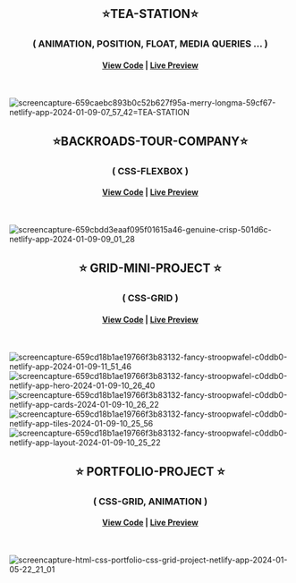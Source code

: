 <!-- ===============================  TEA - STATION project =========================================================================================== ============================== =-->

<h2 align="center"> ⭐TEA-STATION⭐ </h2>
<h3 align="center"> ( ANIMATION, POSITION, FLOAT, MEDIA QUERIES ... ) </h3>

<h4 align="center">
  
  [View Code](https://github.com/techxrishabh/HTML-AND-CSS-PROJECTS/tree/master/1.%20TEA-STATION) | [Live Preview](https://659caebc893b0c52b627f95a--merry-longma-59cf67.netlify.app/) 
  
</h4>
<br>

![screencapture-659caebc893b0c52b627f95a-merry-longma-59cf67-netlify-app-2024-01-09-07_57_42=TEA-STATION](https://github.com/techxrishabh/HTML-AND-CSS-PROJECTS/assets/132020097/bafb5767-504d-4233-9589-66c21b5c816d)

<!-- ===============================  END OF TEA - STATION project=========================================================================================== ============================== =-->

<!-- ===============================  BACK - ROAD project =========================================================================================== ============================== =-->

<h2 align="center"> ⭐BACKROADS-TOUR-COMPANY⭐ </h2>
<h3 align="center"> ( CSS-FLEXBOX ) </h3>

<h4 align="center">
  
  [View Code](https://github.com/techxrishabh/HTML-AND-CSS-PROJECTS/tree/master/2.%20BLACKROADS-TOUR-COMPANY) | [Live Preview](https://659cbdd3eaaf095f01615a46--genuine-crisp-501d6c.netlify.app/) 
  
</h4>
<br>

![screencapture-659cbdd3eaaf095f01615a46-genuine-crisp-501d6c-netlify-app-2024-01-09-09_01_28](https://github.com/techxrishabh/HTML-AND-CSS-PROJECTS/assets/132020097/603554c2-6d4d-48fd-88e9-0d86d64815f9)

<!-- =============================== END OF BACK - ROAD project =========================================================================================== ============================== =-->

<!-- =============================== GRID MINI PROJECT  =========================================================================================== ============================== =-->

<h2 align="center"> ⭐ GRID-MINI-PROJECT ⭐ </h2>
<h3 align="center"> ( CSS-GRID ) </h3>

<h4 align="center">
  
  [View Code](https://github.com/techxrishabh/HTML-AND-CSS-PROJECTS/tree/master/3.%20GRID-MINI-PROJECT) | [Live Preview](https://659cd18b1ae19766f3b83132--fancy-stroopwafel-c0ddb0.netlify.app/) 
  
</h4>
<br>

![screencapture-659cd18b1ae19766f3b83132-fancy-stroopwafel-c0ddb0-netlify-app-2024-01-09-11_51_46](https://github.com/techxrishabh/HTML-AND-CSS-PROJECTS/assets/132020097/3c9170ad-6b89-4d05-b865-e37e30611c00)
![screencapture-659cd18b1ae19766f3b83132-fancy-stroopwafel-c0ddb0-netlify-app-hero-2024-01-09-10_26_40](https://github.com/techxrishabh/HTML-AND-CSS-PROJECTS/assets/132020097/9abec890-5b9b-4991-ac2d-5d8394915978)
![screencapture-659cd18b1ae19766f3b83132-fancy-stroopwafel-c0ddb0-netlify-app-cards-2024-01-09-10_26_22](https://github.com/techxrishabh/HTML-AND-CSS-PROJECTS/assets/132020097/e4060498-c733-49db-9414-063763b7bc41)
![screencapture-659cd18b1ae19766f3b83132-fancy-stroopwafel-c0ddb0-netlify-app-tiles-2024-01-09-10_25_56](https://github.com/techxrishabh/HTML-AND-CSS-PROJECTS/assets/132020097/1c9762da-3a45-4c38-9414-4aebe65e396f)
![screencapture-659cd18b1ae19766f3b83132-fancy-stroopwafel-c0ddb0-netlify-app-layout-2024-01-09-10_25_22](https://github.com/techxrishabh/HTML-AND-CSS-PROJECTS/assets/132020097/12cbb6aa-d122-479f-b23e-45b8dd1c805d)

<!-- =============================== END OF GRID MINI PROJECT  =========================================================================================== ============================== =-->


<!-- =============================== PORTFOLIO PROJECT  =========================================================================================== ============================== =-->

<h2 align="center"> ⭐ PORTFOLIO-PROJECT ⭐ </h2>
<h3 align="center"> ( CSS-GRID, ANIMATION ) </h3>

<h4 align="center">
  
  [View Code](https://github.com/techxrishabh/HTML-AND-CSS-PROJECTS/tree/master/4.%20Portfolio%20Project) | [Live Preview](http://127.0.0.1:3000/4.%20Portfolio%20Project/index.html) 
  
</h4>
<br>

![screencapture-html-css-portfolio-css-grid-project-netlify-app-2024-01-05-22_21_01](https://github.com/techxrishabh/HTML-AND-CSS-PROJECTS/assets/132020097/7a65a137-c773-4b30-8fd7-560ea1891163)



<!-- =============================== END OF PORTFOLIO PROJECT =========================================================================================== ============================== =-->


